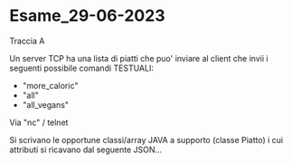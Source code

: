 # Esame_29-06-2023
Traccia A

Un server TCP ha una lista di piatti che puo' inviare
al client che invii i seguenti possibile comandi TESTUALI:

- "more_caloric"
- "all"
- "all_vegans"

Via "nc" / telnet

Si scrivano le opportune classi/array JAVA a supporto (classe
Piatto) i cui attributi si ricavano dal seguente JSON...
